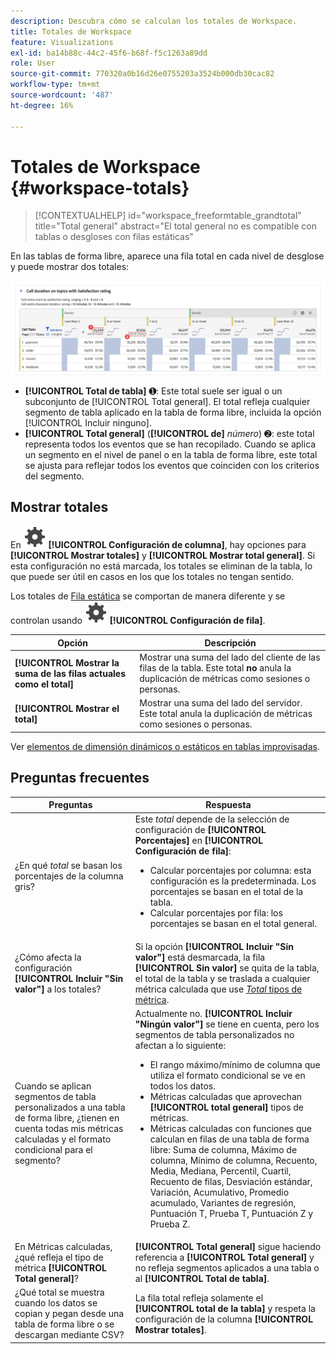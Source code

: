 ```yaml
---
description: Descubra cómo se calculan los totales de Workspace.
title: Totales de Workspace
feature: Visualizations
exl-id: ba14b88c-44c2-45f6-b68f-f5c1263a89dd
role: User
source-git-commit: 770320a0b16d26e0755203a3524b000db30cac82
workflow-type: tm+mt
source-wordcount: '487'
ht-degree: 16%

---
```


# Totales de Workspace {#workspace-totals}

<!-- markdownlint-disable MD034 -->

>[!CONTEXTUALHELP]
>id="workspace_freeformtable_grandtotal"
>title="Total general"
>abstract="El total general no es compatible con tablas o desgloses con filas estáticas"

<!-- markdownlint-enable MD034 -->


En las tablas de forma libre, aparece una fila total en cada nivel de desglose y puede mostrar dos totales:

![Tabla de forma libre que resalta el total general y el total de tabla.](assets/total-row.png)

* **[!UICONTROL Total de tabla]** ➊: Este total suele ser igual o un subconjunto de [!UICONTROL Total general]. El total refleja cualquier segmento de tabla aplicado en la tabla de forma libre, incluida la opción [!UICONTROL Incluir ninguno].
* **[!UICONTROL Total general]** (**[!UICONTROL de]** *número*) ➋: este total representa todos los eventos que se han recopilado. Cuando se aplica un segmento en el nivel de panel o en la tabla de forma libre, este total se ajusta para reflejar todos los eventos que coinciden con los criterios del segmento.




## Mostrar totales

En ![Configuración](/help/assets/icons/Setting.svg) **[!UICONTROL Configuración de columna]**, hay opciones para **[!UICONTROL Mostrar totales]** y **[!UICONTROL Mostrar total general]**. Si esta configuración no está marcada, los totales se eliminan de la tabla, lo que puede ser útil en casos en los que los totales no tengan sentido.


Los totales de [Fila estática](/help/analysis-workspace/visualizations/freeform-table/column-row-settings/manual-vs-dynamic-rows.md) se comportan de manera diferente y se controlan usando ![Configuración](/help/assets/icons/Setting.svg) **[!UICONTROL Configuración de fila]**.

| Opción | Descripción |
|---|---|
| **[!UICONTROL Mostrar la suma de las filas actuales como el total]** | Mostrar una suma del lado del cliente de las filas de la tabla. Este total **no** anula la duplicación de métricas como sesiones o personas. |
| **[!UICONTROL Mostrar el total]** | Mostrar una suma del lado del servidor. Este total anula la duplicación de métricas como sesiones o personas. |

Ver [elementos de dimensión dinámicos o estáticos en tablas improvisadas](column-row-settings/manual-vs-dynamic-rows.md).


## Preguntas frecuentes

| Preguntas | Respuesta |
|---|---|
| ¿En qué *total* se basan los porcentajes de la columna gris? | Este *total* depende de la selección de configuración de **[!UICONTROL Porcentajes]** en **[!UICONTROL Configuración de fila]**:<ul><li>Calcular porcentajes por columna: esta configuración es la predeterminada. Los porcentajes se basan en el total de la tabla.</li><li>Calcular porcentajes por fila: los porcentajes se basan en el total general.</li></ul> |
| ¿Cómo afecta la configuración **[!UICONTROL Incluir &quot;Sin valor&quot;]** a los totales? | Si la opción **[!UICONTROL Incluir &quot;Sin valor&quot;]** está desmarcada, la fila **[!UICONTROL Sin valor]** se quita de la tabla, el total de la tabla y se traslada a cualquier métrica calculada que use [*Total* tipos de métrica](/help/components/calc-metrics/cm-workflow/m-metric-type-alloc.md). |
| Cuando se aplican segmentos de tabla personalizados a una tabla de forma libre, ¿tienen en cuenta todas mis métricas calculadas y el formato condicional para el segmento? | Actualmente no. **[!UICONTROL Incluir &quot;Ningún valor&quot;]** se tiene en cuenta, pero los segmentos de tabla personalizados no afectan a lo siguiente:<ul><li>El rango máximo/mínimo de columna que utiliza el formato condicional se ve en todos los datos.</li><li>Métricas calculadas que aprovechan **[!UICONTROL total general]** tipos de métricas.</li><li>Métricas calculadas con funciones que calculan en filas de una tabla de forma libre: Suma de columna, Máximo de columna, Mínimo de columna, Recuento, Media, Mediana, Percentil, Cuartil, Recuento de filas, Desviación estándar, Variación, Acumulativo, Promedio acumulado, Variantes de regresión, Puntuación T, Prueba T, Puntuación Z y Prueba Z.</li></ul> |
| En Métricas calculadas, ¿qué refleja el tipo de métrica **[!UICONTROL Total general]**? | **[!UICONTROL Total general]** sigue haciendo referencia a **[!UICONTROL Total general]** y no refleja segmentos aplicados a una tabla o al **[!UICONTROL Total de tabla]**. |
| ¿Qué total se muestra cuando los datos se copian y pegan desde una tabla de forma libre o se descargan mediante CSV? | La fila total refleja solamente el **[!UICONTROL total de la tabla]** y respeta la configuración de la columna **[!UICONTROL Mostrar totales]**. |
